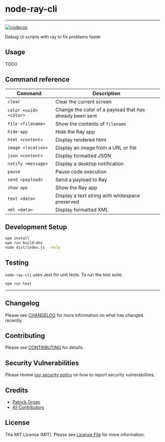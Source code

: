 # node-ray-cli

---

[![codecov](https://codecov.io/gh/permafrost-dev/node-ray-cli/branch/main/graph/badge.svg?token=Z3KgrLJ6L2)](https://codecov.io/gh/permafrost-dev/node-ray-cli)

Debug cli scripts with ray to fix problems faster

## Usage

TODO

## Command reference

| Command | Description |
| --- | --- |
| `clear` | Clear the current screen |
| `color <uuid> <color>` | Change the color of a payload that has already been sent |
| `file <filename>` | Show the contents of `filename` |
| `hide-app` | Hide the Ray app |
| `html <content>` | Display rendered html |
| `image <location>` | Display an image from a URL or file |
| `json <content>` | Display formatted JSON |
| `notify <message>` | Display a desktop notification |
| `pause` | Pause code execution |
| `send <payload>` | Send a payload to Ray |
| `show-app` | Show the Ray app |
| `text <data>` | Display a text string with whitespace preserved |
| `xml <data>` | Display formatted XML |

## Development Setup

```bash
npm install
npm run build:dev
node dist/index.js --help
```

## Testing

`node-ray-cli` uses Jest for unit tests.  To run the test suite:

`npm run test`

---

## Changelog

Please see [CHANGELOG](CHANGELOG.md) for more information on what has changed recently.

## Contributing

Please see [CONTRIBUTING](.github/CONTRIBUTING.md) for details.

## Security Vulnerabilities

Please review [our security policy](../../security/policy) on how to report security vulnerabilities.

## Credits

- [Patrick Organ](https://github.com/patinthehat)
- [All Contributors](../../contributors)

## License

The MIT License (MIT). Please see [License File](LICENSE) for more information.
